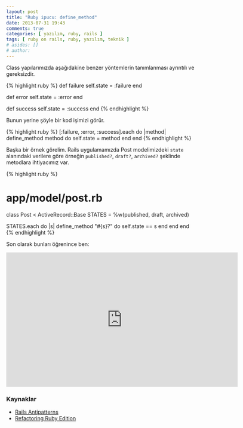 ```yaml
---
layout: post
title: "Ruby ipucu: define_method"
date: 2013-07-31 19:43
comments: true
categories: [ yazılım, ruby, rails ]
tags: [ ruby on rails, ruby, yazılım, teknik ]
# asides: []
# author:
---
```

Class yapılarımızda aşağıdakine benzer yöntemlerin tanımlanması ayrıntılı ve
gereksizdir.

<!-- more -->

{% highlight ruby %}
def failure
  self.state = :failure
end

def error
  self.state = :error
end

def success
  self.state = :success
end
{% endhighlight %}

Bunun yerine şöyle bir kod işimizi görür.

{% highlight ruby %}
[:failure, :error, :success].each do |method|
  define_method method do
    self.state = method
  end
end
{% endhighlight %}

Başka bir örnek görelim. Rails uygulamamızda Post modelimizdeki `state` alanındaki verilere göre örneğin `published?`, `draft?`, `archived?` şeklinde metodlara ihtiyacımız var.

{% highlight ruby %}
# app/model/post.rb
class Post < ActiveRecord::Base
  STATES = %w(published, draft, archived)

  STATES.each do |s|
    define_method "#{s}?" do
      self.state == s
    end
  end
end
{% endhighlight %}

Son olarak bunları öğrenince ben:

<iframe width="620" height="360"
src="http://www.youtube.com/v/0irBWD0x-ls&start=49&end=70" frameborder="0" > </iframe>

### Kaynaklar

- [Rails Antipatterns]()
- [Refactoring Ruby Edition]()
